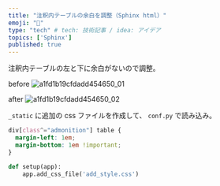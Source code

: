 ```yaml
---
title: "注釈内テーブルの余白を調整（Sphinx html）"
emoji: "📌"
type: "tech" # tech: 技術記事 / idea: アイデア
topics: ['Sphinx']
published: true
---
```


注釈内テーブルの左と下に余白がないので調整。

before
![a1fd1b19cfdadd454650_01](https://user-images.githubusercontent.com/99910/116774785-dbd7c000-aa99-11eb-9c10-a7530337cc8b.png)

after
![a1fd1b19cfdadd454650_02](https://user-images.githubusercontent.com/99910/116774787-e1350a80-aa99-11eb-8f41-9f0344642d56.png)

`_static` に追加の css ファイルを作成して、 `conf.py` で読み込み。

```css:add_style.css
div[class^="admonition"] table {
  margin-left: 1em;
  margin-bottom: 1em !important;
}
```

```python:conf.py
def setup(app):
    app.add_css_file('add_style.css')
```

